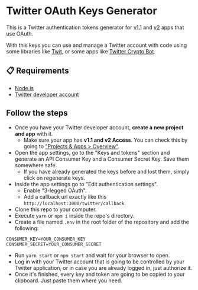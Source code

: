 # Twitter OAuth Keys Generator

This is a Twitter authentication tokens generator for [v1.1](https://developer.twitter.com/en/docs/twitter-api/v1) and [v2](https://developer.twitter.com/en/docs/twitter-api/early-access) apps that use OAuth.

With this keys you can use and manage a Twitter account with code using some libraries like [Twit](https://www.npmjs.com/package/twit), or some apps like [Twitter Crypto Bot](https://github.com/totigm/twitter-crypto-bot).

## 📋 Requirements

-   [Node.js](https://nodejs.org)
-   [Twitter developer account](https://developer.twitter.com)

## Follow the steps

-   Once you have your Twitter developer account, **create a new project and app** with it.
    -   Make sure your app has **v1.1 and v2 Access**. You can check this by going to ["Projects & Apps > Overview"](https://developer.twitter.com/en/portal/projects-and-apps).
-   Open the app settings, go to the "Keys and tokens" section and generate an API Consumer Key and a Consumer Secret Key. Save them somewhere safe.
    -   If you have already generated the keys before and lost them, simply click on regenerate keys.
-   Inside the app settings go to "Edit authentication settings".
    -   Enable "3-legged OAuth".
    -   Add a callback url exactly like this `http://localhost:3000/twitter/callback`.
-   Clone this repo to your computer.
-   Execute `yarn` or `npm i` inside the repo's directory.
-   Create a file named `.env` in the root folder of the repository and add the following:

```
CONSUMER_KEY=YOUR_CONSUMER_KEY
CONSUMER_SECRET=YOUR_CONSUMER_SECRET
```

-   Run `yarn start` or `npm start` and wait for your browser to open.
-   Log in with your Twitter account that is going to be controlled by your Twitter application, or in case you are already logged in, just authorize it.
-   Once it's finished, every key and token are going to be copied to your clipboard. Just paste them where you need.
